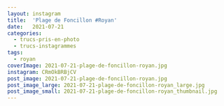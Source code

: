 ```yaml
---
layout: instagram
title:  'Plage de Foncillon #Royan'
date:   2021-07-21
categories: 
  - trucs-pris-en-photo
  - trucs-instagrammes
tags:
  - royan
coverImage: 2021-07-21-plage-de-foncillon-royan.jpg
instagram: CRmOkBRBjCV
post_image: 2021-07-21-plage-de-foncillon-royan.jpg
post_image_large: 2021-07-21-plage-de-foncillon-royan_large.jpg
post_image_small: 2021-07-21-plage-de-foncillon-royan_thumbnail.jpg
---
```



